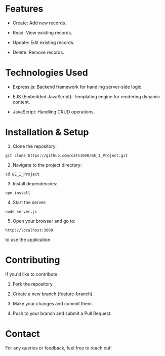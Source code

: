 # Features

- Create: Add new records.

- Read: View existing records.

- Update: Edit existing records.

- Delete: Remove records.

# Technologies Used

- Express.js: Backend framework for handling server-side logic.

- EJS (Embedded JavaScript): Templating engine for rendering dynamic content.

- JavaScript: Handling CRUD operations.

# Installation & Setup

1. Clone the repository:

`git clone https://github.com/cats1040/BE_I_Project.git`

2. Navigate to the project directory:

`cd BE_I_Project`

3. Install dependencies:

`npm install`

4. Start the server:

`node server.js`

5. Open your browser and go to:

`http://localhost:3000`

to use the application.

# Contributing

If you'd like to contribute:

1. Fork the repository.

2. Create a new branch (feature-branch).

3. Make your changes and commit them.

4. Push to your branch and submit a Pull Request.

# Contact

For any queries or feedback, feel free to reach out!
